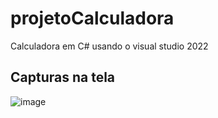 # projetoCalculadora
Calculadora em C# usando o visual studio 2022

## Capturas na tela 
![image](https://github.com/Raymer-Euler/projetoCalculadora/assets/112635629/2ca9fc3f-8e4a-4c37-9564-0d6b05be900f)




